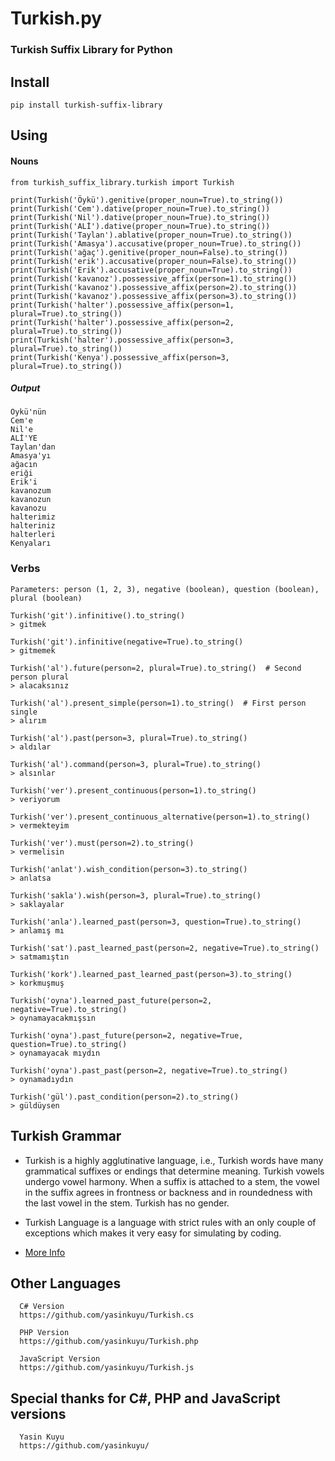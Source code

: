 Turkish.py
==========

### Turkish Suffix Library for Python

## Install 
    pip install turkish-suffix-library

## Using

#### Nouns
    from turkish_suffix_library.turkish import Turkish

    print(Turkish('Öykü').genitive(proper_noun=True).to_string())
    print(Turkish('Cem').dative(proper_noun=True).to_string())
    print(Turkish('Nil').dative(proper_noun=True).to_string())
    print(Turkish('ALİ').dative(proper_noun=True).to_string())
    print(Turkish('Taylan').ablative(proper_noun=True).to_string())
    print(Turkish('Amasya').accusative(proper_noun=True).to_string())
    print(Turkish('ağaç').genitive(proper_noun=False).to_string())
    print(Turkish('erik').accusative(proper_noun=False).to_string())
    print(Turkish('Erik').accusative(proper_noun=True).to_string())
    print(Turkish('kavanoz').possessive_affix(person=1).to_string())
    print(Turkish('kavanoz').possessive_affix(person=2).to_string())
    print(Turkish('kavanoz').possessive_affix(person=3).to_string())
    print(Turkish('halter').possessive_affix(person=1, plural=True).to_string())
    print(Turkish('halter').possessive_affix(person=2, plural=True).to_string())
    print(Turkish('halter').possessive_affix(person=3, plural=True).to_string())
    print(Turkish('Kenya').possessive_affix(person=3, plural=True).to_string())
        
##### Output
    
    Öykü'nün 
    Cem'e 
    Nil'e 
    ALİ'YE 
    Taylan'dan 
    Amasya'yı
    ağacın
    eriği
    Erik'i
    kavanozum
    kavanozun
    kavanozu
    halterimiz
    halteriniz
    halterleri
    Kenyaları 

### Verbs
    Parameters: person (1, 2, 3), negative (boolean), question (boolean), plural (boolean)

    Turkish('git').infinitive().to_string()
    > gitmek 
    
    Turkish('git').infinitive(negative=True).to_string()
    > gitmemek

    Turkish('al').future(person=2, plural=True).to_string()  # Second person plural
    > alacaksınız

    Turkish('al').present_simple(person=1).to_string()  # First person single
    > alırım
    
    Turkish('al').past(person=3, plural=True).to_string()
    > aldılar
    
    Turkish('al').command(person=3, plural=True).to_string()
    > alsınlar
    
    Turkish('ver').present_continuous(person=1).to_string()
    > veriyorum
    
    Turkish('ver').present_continuous_alternative(person=1).to_string()
    > vermekteyim
    
    Turkish('ver').must(person=2).to_string()
    > vermelisin
    
    Turkish('anlat').wish_condition(person=3).to_string()
    > anlatsa
    
    Turkish('sakla').wish(person=3, plural=True).to_string()
    > saklayalar
    
    Turkish('anla').learned_past(person=3, question=True).to_string()
    > anlamış mı
    
    Turkish('sat').past_learned_past(person=2, negative=True).to_string()
    > satmamıştın
    
    Turkish('kork').learned_past_learned_past(person=3).to_string()
    > korkmuşmuş
    
    Turkish('oyna').learned_past_future(person=2, negative=True).to_string()
    > oynamayacakmışsın
    
    Turkish('oyna').past_future(person=2, negative=True, question=True).to_string()
    > oynamayacak mıydın
    
    Turkish('oyna').past_past(person=2, negative=True).to_string()
    > oynamadıydın
    
    Turkish('gül').past_condition(person=2).to_string()
    > güldüysen

## Turkish Grammar
 * Turkish is a highly agglutinative language, i.e., Turkish words have many 
   grammatical suffixes or endings that determine meaning. Turkish vowels 
   undergo vowel harmony. When a suffix is attached to a stem, the vowel in 
   the suffix agrees in frontness or backness and in roundedness with the last 
   vowel in the stem. Turkish has no gender.

 * Turkish Language is a language with strict rules with an only couple of 
   exceptions which makes it very easy for simulating by coding.

 * [More Info](http://en.wikipedia.org/wiki/Turkish_grammar)

## Other Languages 
      C# Version
      https://github.com/yasinkuyu/Turkish.cs
      
      PHP Version
      https://github.com/yasinkuyu/Turkish.php
      
      JavaScript Version
      https://github.com/yasinkuyu/Turkish.js


## Special thanks for C#, PHP and JavaScript versions
      Yasin Kuyu
      https://github.com/yasinkuyu/